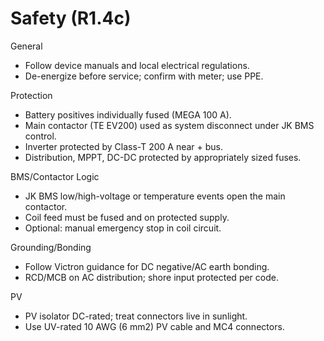 # Safety (R1.4c)

General
- Follow device manuals and local electrical regulations.
- De-energize before service; confirm with meter; use PPE.

Protection
- Battery positives individually fused (MEGA 100 A).
- Main contactor (TE EV200) used as system disconnect under JK BMS control.
- Inverter protected by Class-T 200 A near + bus.
- Distribution, MPPT, DC-DC protected by appropriately sized fuses.

BMS/Contactor Logic
- JK BMS low/high-voltage or temperature events open the main contactor.
- Coil feed must be fused and on protected supply.
- Optional: manual emergency stop in coil circuit.

Grounding/Bonding
- Follow Victron guidance for DC negative/AC earth bonding.
- RCD/MCB on AC distribution; shore input protected per code.

PV
- PV isolator DC-rated; treat connectors live in sunlight.
- Use UV-rated 10 AWG (6 mm2) PV cable and MC4 connectors.
